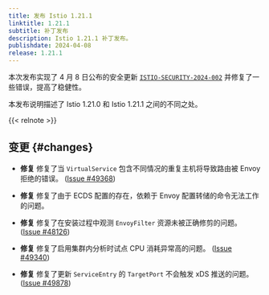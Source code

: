 ```yaml
---
title: 发布 Istio 1.21.1
linktitle: 1.21.1
subtitle: 补丁发布
description: Istio 1.21.1 补丁发布。
publishdate: 2024-04-08
release: 1.21.1
---
```


本次发布实现了 4 月 8 日公布的安全更新 [`ISTIO-SECURITY-2024-002`](/zh/news/security/istio-security-2024-002)
并修复了一些错误，提高了稳健性。

本发布说明描述了 Istio 1.21.0 和 Istio 1.21.1 之间的不同之处。

{{< relnote >}}

## 变更 {#changes}

- **修复** 修复了当 `VirtualService` 包含不同情况的重复主机将导致路由被 Envoy 拒绝的错误。
  ([Issue #49368](https://github.com/istio/istio/issues/49368))

- **修复** 修复了由于 ECDS 配置的存在，依赖于 Envoy 配置转储的命令无法工作的问题。

- **修复** 修复了在安装过程中观测 `EnvoyFilter` 资源未被正确修剪的问题。
  ([Issue #48126](https://github.com/istio/istio/issues/48126))

- **修复** 修复了启用集群内分析时试点 CPU 消耗异常高的问题。
  ([Issue #49340](https://github.com/istio/istio/issues/49340))

- **修复** 修复了更新 `ServiceEntry` 的 `TargetPort` 不会触发 xDS 推送的问题。
  ([Issue #49878](https://github.com/istio/istio/issues/49878))

